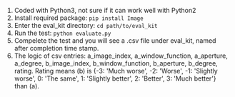 1. Coded with Python3, not sure if it can work well with Python2
2. Install required package: `pip install Image`
3. Enter the eval_kit directory: `cd path/to/eval_kit`
4. Run the test: `python evaluate.py`
5. Compelete the test and you will see a .csv file under eval_kit, named after completion time stamp.
6. The logic of csv entries: a_image_index, a_window_function, a_aperture, a_degree, b_image_index, b_window_function, b_aperture, b_degree, rating. Rating means (b) is {-3: 'Much worse', -2: 'Worse', -1: 'Slightly worse', 0: 'The same', 1: 'Slightly better', 2: 'Better', 3: 'Much better'} than (a).